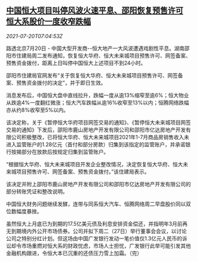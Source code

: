 <!--1626766262000-->
[中国恒大项目叫停风波火速平息、邵阳恢复预售许可 恒大系股价一度收窄跌幅](https://cn.reuters.com/article/evergrande-0720-mon-stock-move-idCNKBS2EQ0KL)
------

<div><i>2021-07-20T07:04:53Z</i></div><p>路透北京7月20日 - 中国大型开发商--恒大地产一大风波遭遇戏剧性平息。湖南邵阳市住建局周二发布通知，恢复恒大华府、恒大未来城项目预售许可、网签备案、预售资金拨付，距离上日叫停中国恒大上述项目不到24小时。</p><p>邵阳市住建局官网发布“关于恢复恒大华府、恒大未来城项目预售许可、网签备案、预售资金拨付的决定”，并于即日生效。</p><p>消息发布后，中国恒大盘中直线拉升，跌幅一度从逾13%缩窄至逾6%；恒大物业从跌逾4%一度翻红微涨；恒大汽车跌幅从逾16%收窄至13%以内；恒腾网络跌幅亦从约8%收窄至5%以内。</p><p>该决定称，关于《暂停恒大华府项目网签交易的通知》、《暂停恒大未来城项目网签交易的通知》下发后，邵阳市鹿山房地产开发有限公司和邵阳市亿达房地产开发有限公司积极整改，已将恒大华府、恒大未来城项目2021年1-7月商品房销售收入未进入监管账户的1.28亿元（首付和部分房款）归集到该指定的监管账户，并承诺银行按揭部分在放款后按规定归集到监管账户。</p><p>“根据恒大华府、恒大未来城项目开发企业整改情况，决定恢复恒大华府、恒大未来城项目预售许可、网签备案、预售资金拨付。”该住建局表示。</p><p>该决定并附上邵阳市鹿山房地产开发有限公司和邵阳市亿达房地产开发有限公司的部分转账凭证和整改说明。</p><p>中国恒大财务问题继续发酵，连带与同系恒大汽车、恒腾网络周二早盘股价同以双位数幅度暴挫。</p><p>虽然恒大上月底已为到期的17.5亿美元债及利息安排资金偿还，并指明年3月前再无到期境内外公开市场债券。公司并拟下周二（27日）举行董事会会议，以讨论公司之特别分红计划。但这场由中国广发银行发动一笔价值仅1.3亿元人民币的诉讼却令市场重燃对恒大系的财政忧虑，市场人士担忧，广发银行此举可能引发其他金融机构跟进，令恒大本已沉重的还债压力雪上加霜。（完）</p>
